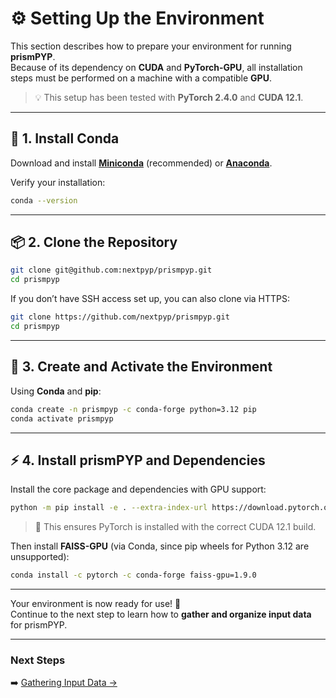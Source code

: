 # ⚙️ Setting Up the Environment

This section describes how to prepare your environment for running **prismPYP**.  
Because of its dependency on **CUDA** and **PyTorch-GPU**, all installation steps must be performed on a machine with a compatible **GPU**.

> 💡 This setup has been tested with **PyTorch 2.4.0** and **CUDA 12.1**.  

---

## 🐍 1. Install Conda

Download and install [**Miniconda**](https://docs.conda.io/en/latest/miniconda.html) (recommended) or [**Anaconda**](https://www.anaconda.com/).

Verify your installation:
```bash
conda --version
```

---

## 📦 2. Clone the Repository

```bash
git clone git@github.com:nextpyp/prismpyp.git
cd prismpyp
```

If you don’t have SSH access set up, you can also clone via HTTPS:
```bash
git clone https://github.com/nextpyp/prismpyp.git
cd prismpyp
```

---

## 🧩 3. Create and Activate the Environment

Using **Conda** and **pip**:

```bash
conda create -n prismpyp -c conda-forge python=3.12 pip
conda activate prismpyp
```

---

## ⚡ 4. Install prismPYP and Dependencies

Install the core package and dependencies with GPU support:

```bash
python -m pip install -e . --extra-index-url https://download.pytorch.org/whl/cu121
```

> 🧠 This ensures PyTorch is installed with the correct CUDA 12.1 build.

Then install **FAISS-GPU** (via Conda, since pip wheels for Python 3.12 are unsupported):

```bash
conda install -c pytorch -c conda-forge faiss-gpu=1.9.0
```

---

Your environment is now ready for use! 🎉  
Continue to the next step to learn how to **gather and organize input data** for prismPYP.

---

### Next Steps
➡️ [Gathering Input Data →](metadata.md)
